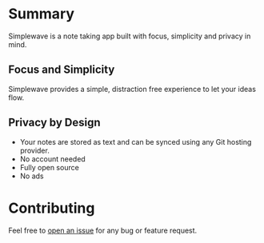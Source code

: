 # Summary

Simplewave is a note taking app built with focus, simplicity and privacy in mind.

## Focus and Simplicity
Simplewave provides a simple, distraction free experience to let your ideas flow.

## Privacy by Design
- Your notes are stored as text and can be synced using any Git hosting provider.
- No account needed
- Fully open source
- No ads

# Contributing

Feel free to [open an issue](https://github.com/simplewave/simplewave/issues/new) for any bug or feature request.
